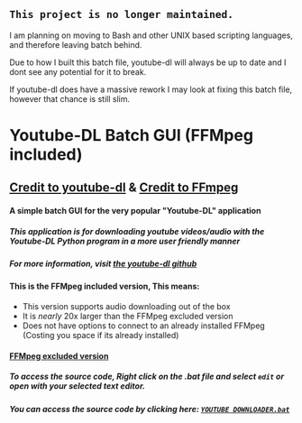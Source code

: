 ## `This project is no longer maintained.`
I am planning on moving to Bash and other UNIX based scripting languages, and therefore leaving batch behind.

Due to how I built this batch file, youtube-dl will always be up to date and I dont see any potential for it to break.

If youtube-dl does have a massive rework I may look at fixing this batch file, however that chance is still slim.

# **Youtube-DL Batch GUI (FFMpeg included)**
## [Credit to youtube-dl](https://youtube-dl.org/) & [Credit to FFmpeg](https://ffmpeg.zeranoe.com/builds/)
#### A simple batch GUI for the very popular "Youtube-DL" application
##### This application is for downloading youtube videos/audio with the Youtube-DL Python program in a more user friendly manner
##### For more information, visit [the youtube-dl github](https://github.com/rg3/youtube-dl/blob/master/README.md#readme)
#### This is the FFMpeg included version, This means:
- This version supports audio downloading out of the box
- It is *nearly* 20x larger than the FFMpeg excluded version
- Does not have options to connect to an already installed FFMpeg (Costing you space if its already installed)
#### [FFMpeg excluded version](https://github.com/Paradigm0001/YoutubeDLBatchUI-FFMpeg_ex)

##### To access the source code, Right click on the .bat file and select `edit` or open with your selected text editor.
##### You can access the source code by clicking here: [`YOUTUBE DOWNLOADER.bat`](https://github.com/Paradigm0001/YoutubeDLBatchUI/blob/master/YOUTUBE_DOWNLOADER.bat)

